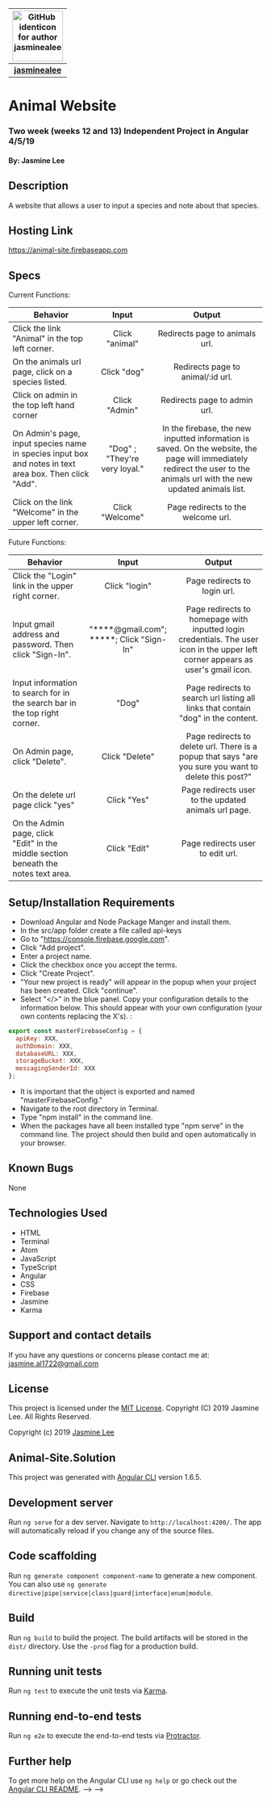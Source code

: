 |<img src="https://github.com/identicons/jasminealee.png" width=100 alt="GitHub identicon for author jasminealee">|
|:-----:|
| [**jasminealee**](https://github.com/jasminealee ) |

# Animal Website

### Two week (weeks 12 and 13) Independent Project in Angular 4/5/19

#### By: Jasmine Lee

## Description
A website that allows a user to input a species and note about that species.

## Hosting Link
https://animal-site.firebaseapp.com

## Specs
Current Functions:

| Behavior| Input | Output|
|----------|:-----:|:------:|
| Click the link "Animal" in the top left corner.| Click "animal" | Redirects page to animals url.|
| On the animals url page, click on a species listed. | Click "dog" | Redirects page to animal/:id url. |
| Click on admin in the top left hand corner | Click "Admin"| Redirects page to admin url. |
| On Admin's page, input species name in species input box and notes in text area box. Then click "Add". | "Dog" ; "They're very loyal."| In the firebase, the new inputted information is saved. On the website, the page will immediately redirect the user to the animals url with the new updated animals list.|
| Click on the link "Welcome" in the upper left corner. | Click "Welcome" | Page redirects to the welcome url.|


Future Functions:

| Behavior| Input | Output|
|----------|:-----:|:------:|
|Click the "Login" link in the upper right corner. | Click "login" | Page redirects to login url.|
|Input gmail address and password. Then click "Sign-In". | "****@gmail.com"; *****; Click "Sign-In" | Page redirects to homepage with inputted login credentials. The user icon in the upper left corner appears as user's gmail icon. |
| Input information to search for in the search bar in the top right corner. | "Dog" | Page redirects to search url listing all links that contain "dog" in the content. |
| On Admin page, click "Delete". | Click "Delete" | Page redirects to delete url. There is a popup that says "are you sure you want to delete this post?" |
| On the delete url page click "yes" | Click "Yes" | Page redirects user to the updated animals url page. |
| On the Admin page, click "Edit" in the middle section beneath the notes text area. | Click "Edit" | Page redirects user to edit url.|

## Setup/Installation Requirements
* Download Angular and Node Package Manger and install them.
* In the src/app folder create a file called api-keys
* Go to "https://console.firebase.google.com".
* Click "Add project".
* Enter a project name.
* Click the checkbox once you accept the terms.
* Click "Create Project".
* "Your new project is ready" will appear in the popup when your project has been created. Click "continue".
* Select "</>" in the blue panel. Copy your configuration details to the information below. This should appear with your own configuration (your own contents replacing the X's). :

```javascript
export const masterFirebaseConfig = {
  apiKey: XXX,
  authDomain: XXX,
  databaseURL: XXX,
  storageBucket: XXX,
  messagingSenderId: XXX
};
```

* It is important that the object is exported and named "masterFirebaseConfig."
* Navigate to the root directory in Terminal.
* Type "npm install" in the command line.
* When the packages have all been installed type "npm serve" in the command line. The project should then build and open automatically in your browser.

## Known Bugs
None

## Technologies Used
* HTML
* Terminal
* Atom
* JavaScript
* TypeScript
* Angular
* CSS
* Firebase
* Jasmine
* Karma

## Support and contact details
If you have any questions or concerns please contact me at: [jasmine.al1722@gmail.com](mailto:jasmine.al1722@gmail.com)

## License
This project is licensed under the [MIT License](https://opensource.org/licenses/MIT). Copyright (C) 2019 Jasmine Lee. All Rights Reserved.

Copyright (c) 2019 [Jasmine Lee](https://github.com/jasminealee)


## Animal-Site.Solution
This project was generated with [Angular CLI](https://github.com/angular/angular-cli) version 1.6.5.

## Development server

Run `ng serve` for a dev server. Navigate to `http://localhost:4200/`. The app will automatically reload if you change any of the source files.

## Code scaffolding

Run `ng generate component component-name` to generate a new component. You can also use `ng generate directive|pipe|service|class|guard|interface|enum|module`.

## Build

Run `ng build` to build the project. The build artifacts will be stored in the `dist/` directory. Use the `-prod` flag for a production build.

## Running unit tests

Run `ng test` to execute the unit tests via [Karma](https://karma-runner.github.io).

## Running end-to-end tests

Run `ng e2e` to execute the end-to-end tests via [Protractor](http://www.protractortest.org/).

## Further help

To get more help on the Angular CLI use `ng help` or go check out the [Angular CLI README](https://github.com/angular/angular-cli/blob/master/README.md). --> -->

